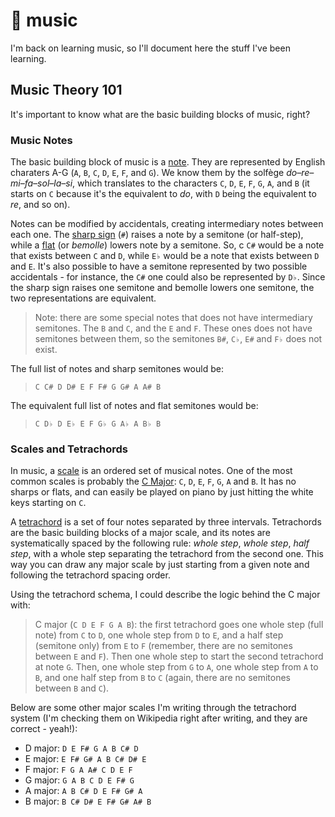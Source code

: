 # 🎼 music

I'm back on learning music, so I'll document here the stuff I've been learning.

## Music Theory 101

It's important to know what are the basic building blocks of music, right?

### Music Notes

The basic building block of music is a [note](https://en.wikipedia.org/wiki/Musical_note). They are represented by English charaters A-G (`A`, `B`, `C`, `D`, `E`, `F`, and `G`). We know them by the solfège _do–re–mi–fa–sol–la–si_, which translates to the characters `C`, `D`, `E`, `F`, `G`, `A`, and `B` (it starts on `C` because it's the equivalent to _do_, with `D` being the equivalent to _re_, and so on).

Notes can be modified by accidentals, creating intermediary notes between each one. The [sharp sign](<https://en.wikipedia.org/wiki/Sharp_(music)>) (`#`) raises a note by a semitone (or half-step), while a [flat](<https://en.wikipedia.org/wiki/Flat_(music)>) (or _bemolle_) lowers note by a semitone. So, c `C#` would be a note that exists between `C` and `D`, while `E♭` would be a note that exists between `D` and `E`. It's also possible to have a semitone represented by two possible accidentals - for instance, the `C#` one could also be represented by `D♭`. Since the sharp sign raises one semitone and bemolle lowers one semitone, the two representations are equivalent.

> Note: there are some special notes that does not have intermediary semitones. The `B` and `C`, and the `E` and `F`. These ones does not have semitones between them, so the semitones `B#`, `C♭`, `E#` and `F♭` does not exist.

The full list of notes and sharp semitones would be:

> `C C# D D# E F F# G G# A A# B`

The equivalent full list of notes and flat semitones would be:

> `C D♭ D E♭ E F G♭ G A♭ A B♭ B`

### Scales and Tetrachords

In music, a [scale](<https://en.wikipedia.org/wiki/Scale_(music)>) is an ordered set of musical notes. One of the most common scales is probably the [C Major](https://en.wikipedia.org/wiki/C_major): `C`, `D`, `E`, `F`, `G`, `A` and `B`. It has no sharps or flats, and can easily be played on piano by just hitting the white keys starting on `C`.

A [tetrachord](https://en.wikipedia.org/wiki/Tetrachord) is a set of four notes separated by three intervals. Tetrachords are the basic building blocks of a major scale, and its notes are systematically spaced by the following rule: _whole step_, _whole step_, _half step_, with a whole step separating the tetrachord from the second one. This way you can draw any major scale by just starting from a given note and following the tetrachord spacing order.

Using the tetrachord schema, I could describe the logic behind the C major with:

> C major (`C D E F G A B`): the first tetrachord goes one whole step (full note) from `C` to `D`, one whole step from `D` to `E`, and a half step (semitone only) from `E` to `F` (remember, there are no semitones between `E` and `F`). Then one whole step to start the second tetrachord at note `G`. Then, one whole step from `G` to `A`, one whole step from `A` to `B`, and one half step from `B` to `C` (again, there are no semitones between `B` and `C`).

Below are some other major scales I'm writing through the tetrachord system (I'm checking them on Wikipedia right after writing, and they are correct - yeah!):

- D major: `D E F# G A B C# D`
- E major: `E F# G# A B C# D# E`
- F major: `F G A A# C D E F`
- G major: `G A B C D E F# G`
- A major: `A B C# D E F# G# A`
- B major: `B C# D# E F# G# A# B`
